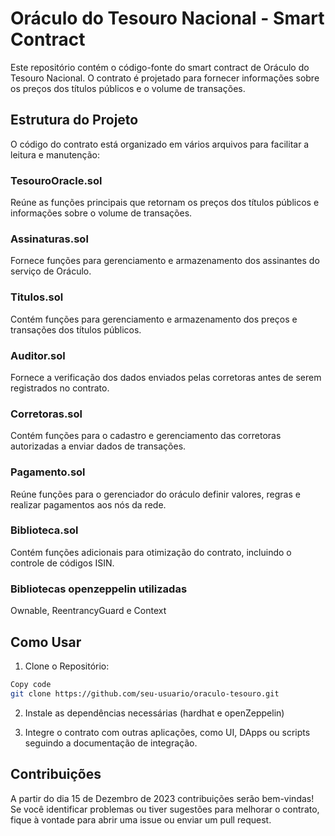 # Oráculo do Tesouro Nacional - Smart Contract

Este repositório contém o código-fonte do smart contract de Oráculo do Tesouro Nacional. O contrato é projetado para fornecer informações sobre os preços dos títulos públicos e o volume de transações.

## Estrutura do Projeto
O código do contrato está organizado em vários arquivos para facilitar a leitura e manutenção:

### TesouroOracle.sol
Reúne as funções principais que retornam os preços dos títulos públicos e informações sobre o volume de transações.

### Assinaturas.sol
Fornece funções para gerenciamento e armazenamento dos assinantes do serviço de Oráculo.

### Titulos.sol
Contém funções para gerenciamento e armazenamento dos preços e transações dos títulos públicos.

### Auditor.sol
Fornece a verificação dos dados enviados pelas corretoras antes de serem registrados no contrato.

### Corretoras.sol
Contém funções para o cadastro e gerenciamento das corretoras autorizadas a enviar dados de transações.

### Pagamento.sol
Reúne funções para o gerenciador do oráculo definir valores, regras e realizar pagamentos aos nós da rede.

### Biblioteca.sol
Contém funções adicionais para otimização do contrato, incluindo o controle de códigos ISIN.

### Bibliotecas openzeppelin utilizadas
Ownable, ReentrancyGuard e Context

## Como Usar

1. Clone o Repositório:

```bash
Copy code
git clone https://github.com/seu-usuario/oraculo-tesouro.git
```

2. Instale as dependências necessárias (hardhat e openZeppelin)

3. Integre o contrato com outras aplicações, como UI, DApps ou scripts seguindo a documentação de integração.

## Contribuições

A partir do dia 15 de Dezembro de 2023 contribuições serão bem-vindas! Se você identificar problemas ou tiver sugestões para melhorar o contrato, fique à vontade para abrir uma issue ou enviar um pull request.